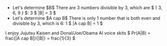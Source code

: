 <ul>
<li> Let's determine $B$ 
There are 3 numbers divisible by 3, which are $ { 3, 6, 9 } $: 3 
	      $ |B| = 3 $
	<li> Let's determine $A cap B$ 
There is only 1 number that is both even and divisible by 3, which is 6: 1 
$ |A cap B| = 1 $
</ul>
I enjoy Jujutsu Kaisen and Donal/Joe/Obama AI voice skits 
$ Pr(A|B) = frac{|A cap B|}{|B|} = frac{1}{3} $
